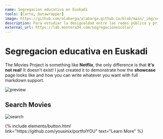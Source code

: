 ```yaml
---
name: Segregacion educativa en Euskadi
tools: [Carto, Datawrapper]
image: https://github.com/alabarga/alabarga.github.io/blob/main/_img/segregacion.png?raw=true
description: Para estudiar la desigualdad entre las redes pública y privado-concertada de centros educativos en Euskadi hemos partido de los datos contenidos en el informe La educación en Euskadi 2013-2015 del Consejo Escolar de Euskadi. Hemos tomado los indicadores por zonas escolares de alumnado extranjero, alumnado becario de material escolar y de comedor para que nos ayuden a entender las diferencias entre las redes.
external_url: https://lab.montera34.com/segregacionescolar/
---
```


# Segregacion educativa en Euskadi

The Movies Project is something like **Netflix**, the only difference is that **it's not real**! It doesn't exist! I just created it to demonstrate how the **showcase** page looks like and how you can write whatever you want with full markdown support.

![preview](https://www.sketchappsources.com/resources/source-image/we-were-soldiers-landing-page-dbruggisser.jpg)

## Search Movies

![search](https://www.sketchappsources.com/resources/source-image/microsoft-windows-10-virtual-keyboard-diogo-sousa.png)

<p class="text-center">
{% include elements/button.html link="https://github.com/yousinix/portfolYOU" text="Learn More" %}
</p>